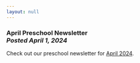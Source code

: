 ```yaml
---
layout: null
---
```


<h3 class="ui header">
  April Preschool Newsletter
  <div class="sub header">
    <i>Posted April 1, 2024</i>
  </div>
</h3>

Check out our preschool newsletter for
<a href="{{ site.baseurl }}/assets/newsletters/2023-2024/COH_April_2024_Newsletter.pdf">April 2024</a>.
